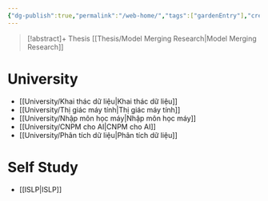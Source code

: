 ```yaml
---
{"dg-publish":true,"permalink":"/web-home/","tags":["gardenEntry"],"created":"2024-02-28T09:29:41.124+07:00","updated":"2024-03-10T11:45:53.858+07:00"}
---
```


>[!abstract]+ Thesis
>[[Thesis/Model Merging Research\|Model Merging Research]]
# University

- [[University/Khai thác dữ liệu\|Khai thác dữ liệu]]
- [[University/Thị giác máy tính\|Thị giác máy tính]]
- [[University/Nhập môn học máy\|Nhập môn học máy]]
- [[University/CNPM cho AI\|CNPM cho AI]]
- [[University/Phân tích dữ liệu\|Phân tích dữ liệu]]

# Self Study

- [[ISLP\|ISLP]]
